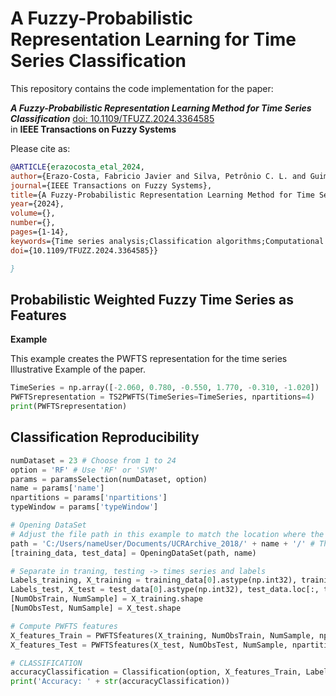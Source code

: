 # A Fuzzy-Probabilistic Representation Learning for Time Series Classification

This repository contains the code implementation for the paper:

**_A Fuzzy-Probabilistic Representation Learning Method for Time Series Classification_**  [doi: 10.1109/TFUZZ.2024.3364585](http://doi.org/10.1109/TFUZZ.2024.3364585)<br>
in **IEEE Transactions on Fuzzy Systems**





Please cite as:

  ```bibtex
@ARTICLE{erazocosta_etal_2024,
  author={Erazo-Costa, Fabricio Javier and Silva, Petrônio C. L. and Guimarães, Frederico Gadelha},
  journal={IEEE Transactions on Fuzzy Systems}, 
  title={A Fuzzy-Probabilistic Representation Learning Method for Time Series Classification}, 
  year={2024},
  volume={},
  number={},
  pages={1-14},
  keywords={Time series analysis;Classification algorithms;Computational modeling;Rockets;Forecasting;Training;Data models;Time series classification;fuzzy time series;representation learning;fuzzy temporal patterns},
  doi={10.1109/TFUZZ.2024.3364585}}

  }

```

## Probabilistic Weighted Fuzzy Time Series as Features <br>

**Example**

This example creates the PWFTS representation for the time series Illustrative Example of the paper.

```python
TimeSeries = np.array([-2.060, 0.780, -0.550, 1.770, -0.310, -1.020])
PWFTSrepresentation = TS2PWFTS(TimeSeries=TimeSeries, npartitions=4)
print(PWFTSrepresentation)
```

## Classification Reproducibility

```python
numDataset = 23 # Choose from 1 to 24
option = 'RF' # Use 'RF' or 'SVM'
params = paramsSelection(numDataset, option)
name = params['name']
npartitions = params['npartitions']
typeWindow = params['typeWindow']

# Opening DataSet
# Adjust the file path in this example to match the location where the 'UCRArchive_2018' folder is stored 
path = 'C:/Users/nameUser/Documents/UCRArchive_2018/' + name + '/' # This is a path example and it needs to be changed
[training_data, test_data] = OpeningDataSet(path, name)

# Separate in traning, testing -> times series and labels
Labels_training, X_training = training_data[0].astype(np.int32), training_data.loc[:, training_data.columns != 0].values
Labels_test, X_test = test_data[0].astype(np.int32), test_data.loc[:, test_data.columns != 0].values
[NumObsTrain, NumSample] = X_training.shape
[NumObsTest, NumSample] = X_test.shape

# Compute PWFTS features
X_features_Train = PWFTSfeatures(X_training, NumObsTrain, NumSample, npartitions, typeWindow)
X_features_Test = PWFTSfeatures(X_test, NumObsTest, NumSample, npartitions, typeWindow)

# CLASSIFICATION
accuracyClassification = Classification(option, X_features_Train, Labels_training, X_features_Test, Labels_test, params)
print('Accuracy: ' + str(accuracyClassification))
```
